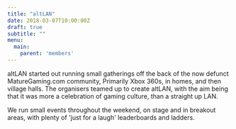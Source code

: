 ```yaml
---
title: "altLAN"
date: 2018-03-07T10:00:00Z
draft: true
subtitle: ""
menu:
  main:
    parent: 'members'
---
```

altLAN started out running small gatherings off the back of the now defunct MatureGaming.com community, Primarily Xbox 360s, in homes, and then village halls. The organisers teamed up to create altLAN, with the aim being that it was more a celebration of gaming culture, than a straight up LAN.

We run small events throughout the weekend, on stage and in breakout areas, with plenty of 'just for a laugh' leaderboards and ladders.
